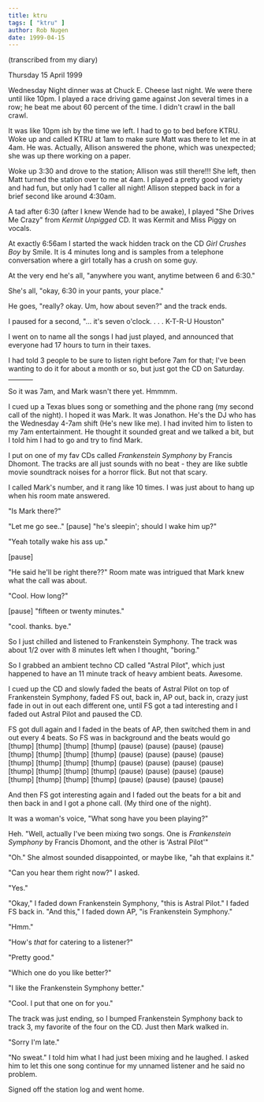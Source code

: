 ```yaml
---
title: ktru
tags: [ "ktru" ]
author: Rob Nugen
date: 1999-04-15
---
```


<p class=note>(transcribed from my diary)</p>
<p class=date>Thursday 15 April 1999</p>

<p>Wednesday Night dinner was at Chuck E. Cheese last night. We were there until like 10pm.  I played a race driving game against Jon several times in a row; he beat me about 60 percent of the time.  I didn't crawl in the ball crawl.

<p>It was like 10pm ish by the time we left. I had to go to bed before KTRU.  Woke up and called KTRU at 1am to make sure Matt was there to let me in at 4am.  He was.  Actually, Allison answered the phone, which was unexpected; she was up there working on a paper.

<p>Woke up 3:30 and drove to the station; Allison was still there!!!  She left, then Matt turned the station over to me at 4am.  I played a pretty good variety and had fun, but only had 1 caller all night!  Allison stepped back in for a brief second like around 4:30am.

<p>A tad after 6:30 (after I knew Wende had to be awake), I played "She Drives Me Crazy" from <em>Kermit Unpigged</em> CD.  It was Kermit and Miss Piggy on vocals.

<p>At exactly 6:56am I started the wack hidden track on the CD <em>Girl Crushes Boy</em> by Smile.  It is 4 minutes long and is samples from a telephone conversation where a girl totally has a crush on some guy.

<p>At the very end he's all, "anywhere you want, anytime between 6 and 6:30."

<p>She's all, "okay, 6:30 in your pants, your place."

<p>He goes, "really?  okay.  Um, how about seven?" and the track ends.

<p>I paused for a second, "...  it's seven o'clock. . . . K-T-R-U Houston"

<p>I went on to name all the songs I had just played, and announced that everyone had 17 hours to turn in their taxes.

<p>I had told 3 people to be sure to listen right before 7am for that; I've been wanting to do it for about a month or so, but just got the CD on Saturday.

<p><hr align="left" width="10%">

<p>So it was 7am, and Mark wasn't there yet.  Hmmmm.

<p>I cued up a Texas blues song or something and the phone rang (my second call of the night). I hoped it was Mark.  It was Jonathon.  He's the DJ who has the Wednesday 4-7am shift (He's new like me).  I had invited him to listen to my 7am entertainment.  He thought it sounded great and we talked a bit, but I told him I had to go and try to find Mark.

<p>I put on one of my fav CDs called <em>Frankenstein Symphony</em> by Francis Dhomont.  The tracks are all just sounds with no beat - they are like subtle movie soundtrack noises for a horror flick.  But not that scary.

<p>I called Mark's number, and it rang like 10 times.  I was just about to hang up when his room mate answered.

<p>"Is Mark there?"

<p>"Let me go see.."   [pause]  "he's sleepin'; should I wake him up?"

<p>"Yeah totally wake his ass up."

<p>[pause]

<p>"He said he'll be right there??"  Room mate was intrigued that Mark knew what the call was about.

<p>"Cool.  How long?"

<p>[pause] "fifteen or twenty minutes."

<p>"cool.  thanks.  bye."

<p>So I just chilled and listened to Frankenstein Symphony.  The track was about 1/2 over with 8 minutes left when I thought, "boring."

<p>So I grabbed an ambient techno CD called "Astral Pilot", which just happened to have an 11 minute track of heavy ambient beats.  Awesome.

<p>I cued up the CD and slowly faded the beats of Astral Pilot on top of Frankenstein Symphony, faded FS out, back in, AP out, back in, crazy just fade in out in out each different one, until FS got a tad interesting and I faded out Astral Pilot and paused the CD.

<p>FS got dull again and I faded in the beats of AP, then switched them in and out every 4 beats.  So FS was in background and the beats would go [thump] [thump] [thump] [thump] (pause) (pause) (pause) (pause)
<br>[thump] [thump] [thump] [thump] (pause) (pause) (pause) (pause)
<br>[thump] [thump] [thump] [thump] (pause) (pause) (pause) (pause)
<br>[thump] [thump] [thump] [thump] (pause) (pause) (pause) (pause)
<br>[thump] [thump] [thump] [thump] (pause) (pause) (pause) (pause)

<p>And then FS got interesting again and I faded out the beats for a bit and then back in and I got a phone call.  (My third one of the night).

<p>It was a woman's voice, "What song have you been playing?"

<p>Heh.  "Well, actually I've been mixing two songs.  One is <em>Frankenstein Symphony</em> by Francis Dhomont, and the other is 'Astral Pilot'"

<p>"Oh."  She almost sounded disappointed, or maybe like, "ah that explains it."

<p>"Can you hear them right now?" I asked.

<p>"Yes."

<p>"Okay," I faded down Frankenstein Symphony, "this is Astral Pilot."  I faded FS back in.  "And this," I faded down AP, "is Frankenstein Symphony."

<p>"Hmm."

<p>"How's <em>that</em> for catering to a listener?"

<p>"Pretty good."

<p>"Which one do you like better?"

<p>"I like the Frankenstein Symphony better."

<p>"Cool.  I put that one on for you."

<p>The track was just ending, so I bumped Frankenstein Symphony back to track 3, my favorite of the four on the CD.  Just then Mark walked in.

<p>"Sorry I'm late."

<p>"No sweat."  I told him what I had just been mixing and he laughed.  I asked him to let this one song continue for my unnamed listener and he said no problem.

<p>Signed off the station log and went home.

